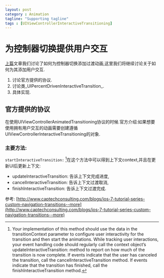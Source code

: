 ```yaml
---
layout: post
category : Animation
tagline: "Supporting tagline"
tags : [UIViewControllerInteractiveTransitioning]
---
```



# 为控制器切换提供用户交互
[上篇](http://www.ll.com)文章我们讨论了如何为控制器切换添加过渡动画,这里我们将继续讨论关于如何为其添加用户交互.
1. 讨论官方提供的协议.
2. 讨论类_UIPercentDrivenInteractiveTransition_.
3. 具体实现.


## 官方提供的协议
在使用UIViewControllerAnimatedTransitioning协议的时候.官方介绍:如果想要使用拥有用户交互的动画需要创建遵循 UIViewControllerInteractiveTransitioning的对象.
### 主要方法: 
`startInteractiveTransition:`
[^1]在这个方法中可以得到上下文context,并且在更新UI后更新上下文:
* updateInteractiveTransition: 告诉上下文完成进度,
* cancelInteractiveTransition: 告诉上下文过渡取消,
* finishInteractiveTransition: 告诉上下文过渡完成.


参考: [http://www.captechconsulting.com/blogs/ios-7-tutorial-series-custom-navigation-transitions--more](http://www.captechconsulting.com/blogs/ios-7-tutorial-series-custom-navigation-transitions--more)

[^1]:	Your implementation of this method should use the data in the transitionContext parameter to configure user interactivity for the transition and then start the animations. While tracking user interactions, your event handling code should regularly call the context object’s updateInteractiveTransition: method to report on how much of the transition is now complete. If events indicate that the user has canceled the transition, call the cancelInteractiveTransition method. If events indicate that the transition has finished, call the finishInteractiveTransition method.